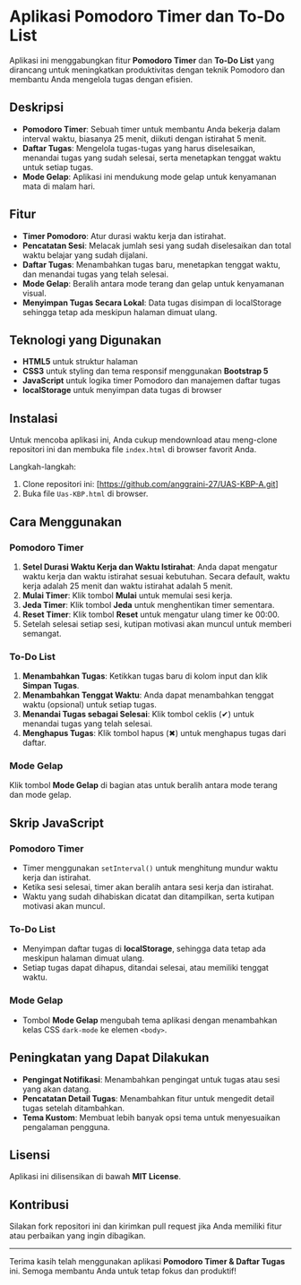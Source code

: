 # Aplikasi Pomodoro Timer dan To-Do List

Aplikasi ini menggabungkan fitur **Pomodoro Timer** dan **To-Do List** yang dirancang untuk meningkatkan produktivitas dengan teknik Pomodoro dan membantu Anda mengelola tugas dengan efisien. 

## Deskripsi
- **Pomodoro Timer**: Sebuah timer untuk membantu Anda bekerja dalam interval waktu, biasanya 25 menit, diikuti dengan istirahat 5 menit.
- **Daftar Tugas**: Mengelola tugas-tugas yang harus diselesaikan, menandai tugas yang sudah selesai, serta menetapkan tenggat waktu untuk setiap tugas.
- **Mode Gelap**: Aplikasi ini mendukung mode gelap untuk kenyamanan mata di malam hari.

## Fitur
- **Timer Pomodoro**: Atur durasi waktu kerja dan istirahat.
- **Pencatatan Sesi**: Melacak jumlah sesi yang sudah diselesaikan dan total waktu belajar yang sudah dijalani.
- **Daftar Tugas**: Menambahkan tugas baru, menetapkan tenggat waktu, dan menandai tugas yang telah selesai.
- **Mode Gelap**: Beralih antara mode terang dan gelap untuk kenyamanan visual.
- **Menyimpan Tugas Secara Lokal**: Data tugas disimpan di localStorage sehingga tetap ada meskipun halaman dimuat ulang.

## Teknologi yang Digunakan
- **HTML5** untuk struktur halaman
- **CSS3** untuk styling dan tema responsif menggunakan **Bootstrap 5**
- **JavaScript** untuk logika timer Pomodoro dan manajemen daftar tugas
- **localStorage** untuk menyimpan data tugas di browser

## Instalasi

Untuk mencoba aplikasi ini, Anda cukup mendownload atau meng-clone repositori ini dan membuka file `index.html` di browser favorit Anda.

Langkah-langkah:
1. Clone repositori ini:
 [https://github.com/anggraini-27/UAS-KBP-A.git]
2. Buka file `Uas-KBP.html` di browser.

## Cara Menggunakan

### Pomodoro Timer
1. **Setel Durasi Waktu Kerja dan Waktu Istirahat**: Anda dapat mengatur waktu kerja dan waktu istirahat sesuai kebutuhan. Secara default, waktu kerja adalah 25 menit dan waktu istirahat adalah 5 menit.
2. **Mulai Timer**: Klik tombol **Mulai** untuk memulai sesi kerja.
3. **Jeda Timer**: Klik tombol **Jeda** untuk menghentikan timer sementara.
4. **Reset Timer**: Klik tombol **Reset** untuk mengatur ulang timer ke 00:00.
5. Setelah selesai setiap sesi, kutipan motivasi akan muncul untuk memberi semangat.

### To-Do List
1. **Menambahkan Tugas**: Ketikkan tugas baru di kolom input dan klik **Simpan Tugas**.
2. **Menambahkan Tenggat Waktu**: Anda dapat menambahkan tenggat waktu (opsional) untuk setiap tugas.
3. **Menandai Tugas sebagai Selesai**: Klik tombol ceklis (✔) untuk menandai tugas yang telah selesai.
4. **Menghapus Tugas**: Klik tombol hapus (✖) untuk menghapus tugas dari daftar.

### Mode Gelap
Klik tombol **Mode Gelap** di bagian atas untuk beralih antara mode terang dan mode gelap.


## Skrip JavaScript

### Pomodoro Timer
- Timer menggunakan `setInterval()` untuk menghitung mundur waktu kerja dan istirahat.
- Ketika sesi selesai, timer akan beralih antara sesi kerja dan istirahat.
- Waktu yang sudah dihabiskan dicatat dan ditampilkan, serta kutipan motivasi akan muncul.

### To-Do List
- Menyimpan daftar tugas di **localStorage**, sehingga data tetap ada meskipun halaman dimuat ulang.
- Setiap tugas dapat dihapus, ditandai selesai, atau memiliki tenggat waktu.

### Mode Gelap
- Tombol **Mode Gelap** mengubah tema aplikasi dengan menambahkan kelas CSS `dark-mode` ke elemen `<body>`.

## Peningkatan yang Dapat Dilakukan
- **Pengingat Notifikasi**: Menambahkan pengingat untuk tugas atau sesi yang akan datang.
- **Pencatatan Detail Tugas**: Menambahkan fitur untuk mengedit detail tugas setelah ditambahkan.
- **Tema Kustom**: Membuat lebih banyak opsi tema untuk menyesuaikan pengalaman pengguna.

## Lisensi
Aplikasi ini dilisensikan di bawah **MIT License**.

## Kontribusi
Silakan fork repositori ini dan kirimkan pull request jika Anda memiliki fitur atau perbaikan yang ingin dibagikan.

---

Terima kasih telah menggunakan aplikasi **Pomodoro Timer & Daftar Tugas** ini. Semoga membantu Anda untuk tetap fokus dan produktif!

